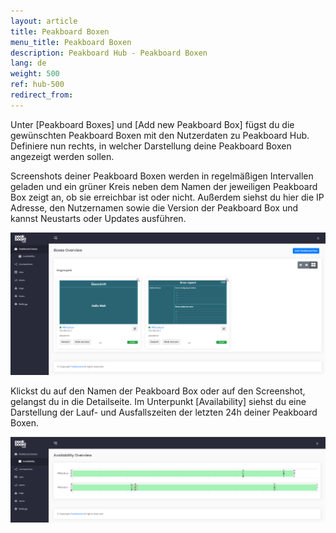 ```yaml
---
layout: article
title: Peakboard Boxen
menu_title: Peakboard Boxen
description: Peakboard Hub - Peakboard Boxen
lang: de
weight: 500
ref: hub-500
redirect_from:
---
```


Unter [Peakboard Boxes] und [Add new Peakboard Box] fügst du die gewünschten Peakboard Boxen mit den Nutzerdaten zu Peakboard Hub.
Definiere nun rechts, in welcher Darstellung deine Peakboard Boxen angezeigt werden sollen.

Screenshots deiner Peakboard Boxen werden in regelmäßigen Intervallen geladen und ein grüner Kreis neben dem Namen der jeweiligen Peakboard Box zeigt an, ob sie erreichbar ist oder nicht.
Außerdem siehst du hier die IP Adresse, den Nutzernamen sowie die Version der Peakboard Box und kannst Neustarts oder Updates ausführen.

![Manage Peakboard Boxes](/assets/images/hub/hub_boxes.png)

Klickst du auf den Namen der Peakboard Box oder auf den Screenshot, gelangst du in die Detailseite.
Im Unterpunkt [Availability] siehst du eine Darstellung der Lauf- und Ausfallszeiten der letzten 24h deiner Peakboard Boxen.

![Availability](/assets/images/hub/hub_availability.png)

